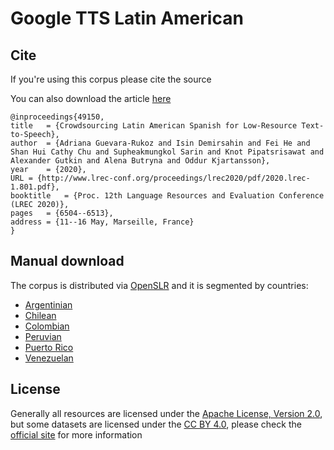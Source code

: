 # Google TTS Latin American

## Cite

If you're using this corpus please cite the source

You can also download the article [here](https://research.google/pubs/pub49150/)

```bibtext
@inproceedings{49150,
title	= {Crowdsourcing Latin American Spanish for Low-Resource Text-to-Speech},
author	= {Adriana Guevara-Rukoz and Isin Demirsahin and Fei He and Shan Hui Cathy Chu and Supheakmungkol Sarin and Knot Pipatsrisawat and Alexander Gutkin and Alena Butryna and Oddur Kjartansson},
year	= {2020},
URL	= {http://www.lrec-conf.org/proceedings/lrec2020/pdf/2020.lrec-1.801.pdf},
booktitle	= {Proc. 12th Language Resources and Evaluation Conference (LREC 2020)},
pages	= {6504--6513},
address	= {11--16 May, Marseille, France}
}
```


## Manual download

The corpus is distributed via [OpenSLR](https://openslr.org/) and it is segmented by countries:

- [Argentinian](https://openslr.org/61/) 
- [Chilean](https://openslr.org/71/) 
- [Colombian](https://openslr.org/72/) 
- [Peruvian](https://openslr.org/73/) 
- [Puerto Rico](https://openslr.org/74/) 
- [Venezuelan](https://openslr.org/75/) 


## License

Generally all resources are licensed under the [Apache License, Version 2.0](https://github.com/google/language-resources/blob/master/LICENSE),
but some datasets are licensed under the [CC BY 4.0](https://creativecommons.org/licenses/by/4.0/), please check the 
[official site](https://github.com/google/language-resources) for more information

